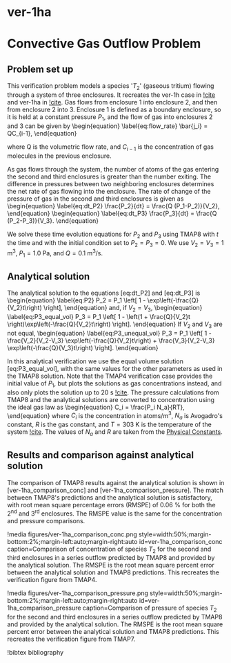 # ver-1ha

# Convective Gas Outflow Problem

## Problem set up

This verification problem models a species '$T_2$' (gaseous tritium) flowing through a system of three enclosures. It recreates the ver-1h case in [!cite](longhurst1992verification) and ver-1ha in [!cite](ambrosek2008verification). Gas flows from enclosure 1 into enclosure 2, and then from enclosure 2 into 3. Enclosure 1 is defined as a boundary enclosure, so it is held at a constant pressure $P_1$, and the flow of gas into enclosures 2 and 3 can be given by
\begin{equation} \label{eq:flow_rate}
\bar{j_i} = QC_{i-1},
\end{equation}

where Q is the volumetric flow rate, and $C_{i-1}$ is the concentration of gas molecules in the previous enclosure.

As gas flows through the system, the number of atoms of the gas entering the second and third enclosures is greater than the number exiting. The difference in pressures between two neighboring enclosures determines the net rate of gas flowing into the enclosure. The rate of change of the pressure of gas in the second and third enclosures is given as
\begin{equation} \label{eq:dt_P2}
\frac{P_2}{dt} = \frac{Q (P_1-P_2)}{V_2},
\end{equation}
\begin{equation} \label{eq:dt_P3}
\frac{P_3}{dt} = \frac{Q (P_2-P_3)}{V_3}.
\end{equation}

We solve these time evolution equations for $P_2$ and $P_3$ using TMAP8 with $t$ the time and with the initial condition set to $P_2 = P_3 = 0$. We use $V_2 = V_3 = 1$ m$^3$, $P_1 = 1.0$ Pa, and $Q = 0.1$ m$^3$/s.

## Analytical solution

The analytical solution to the equations [eq:dt_P2] and [eq:dt_P3] is
\begin{equation} \label{eq:P2}
P_2 = P_1 \left[ 1 - \exp\left(-\frac{Q}{V_2}t\right) \right],
\end{equation}
and, if $V_2 = V_3$,
\begin{equation} \label{eq:P3_equal_vol}
P_3 = P_1 \left[ 1 - \left(1 + \frac{Q}{V_2}t \right)\exp\left(-\frac{Q}{V_2}t\right) \right].
\end{equation}
If $V_2$ and $V_3$ are not equal,
\begin{equation} \label{eq:P3_unequal_vol}
P_3 = P_1 \left[ 1 - \frac{V_2}{V_2-V_3} \exp\left(-\frac{Q}{V_2}t\right) + \frac{V_3}{V_2-V_3} \exp\left(-\frac{Q}{V_3}t\right) \right].
\end{equation}

In this analytical verification we use the equal volume solution [eq:P3_equal_vol], with the same values for the other parameters as used in the TMAP8 solution. Note that the TMAP4 verification case provides the initial value of $P_1$, but plots the solutions as gas concentrations instead, and also only plots the solution up to 20 s [!cite](longhurst1992verification). The pressure calculations from TMAP8 and the analytical solutions are converted to concentration using the ideal gas law as
\begin{equation}
 C_i = \frac{P_i N_a}{RT},
\end{equation}
where $C_i$ is the concentration in atoms/m$^3$, $N_a$ is Avogadro's constant, $R$ is the gas constant, and $T = 303$ K is the temperature of the system [!cite](longhurst1992verification). The values of $N_a$ and $R$ are taken from the [Physical Constants](https://mooseframework.inl.gov/tmap8/source/utils/PhysicalConstants.html).

## Results and comparison against analytical solution

The comparison of TMAP8 results against the analytical solution is shown in [ver-1ha_comparison_conc] and [ver-1ha_comparison_pressure]. The match between TMAP8's predictions and the analytical solution is satisfactory, with root mean square percentage errors (RMSPE) of 0.06 % for both the 2$^{\text{nd}}$ and 3$^{\text{rd}}$ enclosures. The RMSPE value is the same for the concentration and pressure comparisons.

!media figures/ver-1ha_comparison_conc.png
    style=width:50%;margin-bottom:2%;margin-left:auto;margin-right:auto
    id=ver-1ha_comparison_conc
    caption=Comparison of concentration of species $T_2$ for the second and third enclosures in a series outflow predicted by TMAP8 and provided by the analytical solution. The RMSPE is the root mean square percent error between the analytical solution and TMAP8 predictions. This recreates the verification figure from TMAP4.

!media figures/ver-1ha_comparison_pressure.png
    style=width:50%;margin-bottom:2%;margin-left:auto;margin-right:auto
    id=ver-1ha_comparison_pressure
    caption=Comparison of pressure of species $T_2$ for the second and third enclosures in a series outflow predicted by TMAP8 and provided by the analytical solution. The RMSPE is the root mean square percent error between the analytical solution and TMAP8 predictions. This recreates the verification figure from TMAP7.

!bibtex bibliography